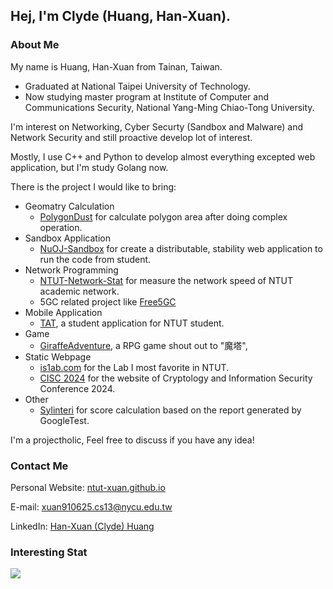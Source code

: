 ## Hej, I'm Clyde (Huang, Han-Xuan).

### About Me

My name is Huang, Han-Xuan from Tainan, Taiwan. 
 - Graduated at National Taipei University of Technology. 
 - Now studying master program at Institute of Computer and Communications Security, National Yang-Ming Chiao-Tong University.

I'm interest on Networking, Cyber Securty (Sandbox and Malware) and Network Security and still proactive develop lot of interest. 

Mostly, I use C++ and Python to develop almost everything excepted web application, but I'm study Golang now.

There is the project I would like to bring:
 - Geomatry Calculation
   - [PolygonDust](https://github.com/ntut-xuan/PolygonDust.git) for calculate polygon area after doing complex operation.
 - Sandbox Application
   - [NuOJ-Sandbox](https://github.com/ntut-xuan/NuOJ-Sandbox.git) for create a distributable, stability web application to run the code from student.
 - Network Programming
   - [NTUT-Network-Stat](https://github.com/ntut-xuan/NTUT-Network-Status.git) for measure the network speed of NTUT academic network.
   - 5GC related project like [Free5GC](https://github.com/free5gc/free5gc.git)
 - Mobile Application
   - [TAT](https://github.com/ntut-xuan/tat_flutter.git), a student application for NTUT student.
 - Game
   - [GiraffeAdventure](https://github.com/ntut-xuan/GiraffeEmojiAdventure.git), a RPG game shout out to "魔塔",
 - Static Webpage
   - [is1ab.com](https://is1ab.com) for the Lab I most favorite in NTUT.
   - [CISC 2024](https://cisc2024.ccisa.org.tw/) for the website of Cryptology and Information Security Conference 2024.
 - Other
   - [Sylinteri](https://github.com/is1ab/Sylinteri.git) for score calculation based on the report generated by GoogleTest.

I'm a projectholic, Feel free to discuss if you have any idea!

### Contact Me

Personal Website: [ntut-xuan.github.io](ntut-xuan.github.io)

E-mail: [xuan910625.cs13@nycu.edu.tw](mailto://xuan910625.cs13@nycu.edu.tw)

LinkedIn: [Han-Xuan (Clyde) Huang](https://www.linkedin.com/in/han-xuan-huang-3b50b4238/)

### Interesting Stat

![](https://github-readme-stats.vercel.app/api?username=ntut-xuan&include_all_commits=true&theme=tokyonight)
